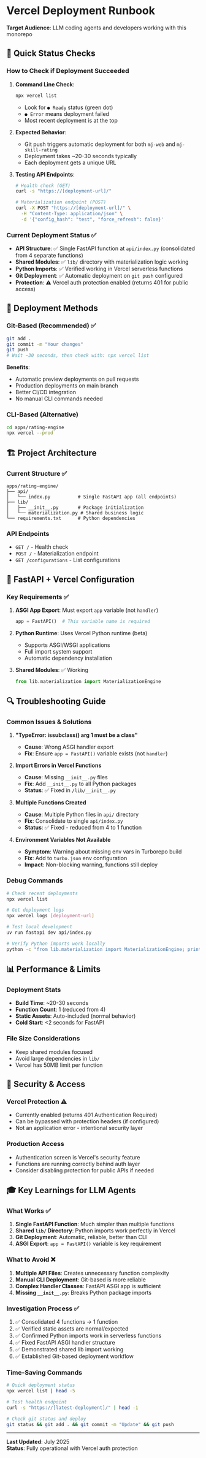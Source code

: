 # Vercel Deployment Runbook

**Target Audience**: LLM coding agents and developers working with this monorepo

## 🎯 Quick Status Checks

### How to Check if Deployment Succeeded

1. **Command Line Check**:
   ```bash
   npx vercel list
   ```
   - Look for `● Ready` status (green dot)
   - `● Error` means deployment failed
   - Most recent deployment is at the top

2. **Expected Behavior**:
   - Git push triggers automatic deployment for both `mj-web` and `mj-skill-rating`
   - Deployment takes ~20-30 seconds typically
   - Each deployment gets a unique URL

3. **Testing API Endpoints**:
   ```bash
   # Health check (GET)
   curl -s "https://[deployment-url]/" 
   
   # Materialization endpoint (POST)
   curl -X POST "https://[deployment-url]/" \
     -H "Content-Type: application/json" \
     -d '{"config_hash": "test", "force_refresh": false}'
   ```

### Current Deployment Status ✅

- **API Structure**: ✅ Single FastAPI function at `api/index.py` (consolidated from 4 separate functions)
- **Shared Modules**: ✅ `lib/` directory with materialization logic working
- **Python Imports**: ✅ Verified working in Vercel serverless functions
- **Git Deployment**: ✅ Automatic deployment on `git push` configured
- **Protection**: ⚠️ Vercel auth protection enabled (returns 401 for public access)

## 🚀 Deployment Methods

### Git-Based (Recommended) ✅
```bash
git add .
git commit -m "Your changes"
git push
# Wait ~30 seconds, then check with: npx vercel list
```

**Benefits**:
- Automatic preview deployments on pull requests
- Production deployments on main branch
- Better CI/CD integration
- No manual CLI commands needed

### CLI-Based (Alternative)
```bash
cd apps/rating-engine
npx vercel --prod
```

## 🏗️ Project Architecture

### Current Structure ✅
```
apps/rating-engine/
├── api/
│   └── index.py          # Single FastAPI app (all endpoints)
├── lib/
│   ├── __init__.py       # Package initialization
│   └── materialization.py # Shared business logic
└── requirements.txt      # Python dependencies
```

### API Endpoints
- `GET /` - Health check
- `POST /` - Materialization endpoint
- `GET /configurations` - List configurations

## 🔧 FastAPI + Vercel Configuration

### Key Requirements ✅
1. **ASGI App Export**: Must export `app` variable (not `handler`)
   ```python
   app = FastAPI()  # This variable name is required
   ```

2. **Python Runtime**: Uses Vercel Python runtime (beta)
   - Supports ASGI/WSGI applications
   - Full import system support
   - Automatic dependency installation

3. **Shared Modules**: ✅ Working
   ```python
   from lib.materialization import MaterializationEngine
   ```

## 🔍 Troubleshooting Guide

### Common Issues & Solutions

1. **"TypeError: issubclass() arg 1 must be a class"**
   - **Cause**: Wrong ASGI handler export
   - **Fix**: Ensure `app = FastAPI()` variable exists (not `handler`)

2. **Import Errors in Vercel Functions**
   - **Cause**: Missing `__init__.py` files
   - **Fix**: Add `__init__.py` to all Python packages
   - **Status**: ✅ Fixed in `/lib/__init__.py`

3. **Multiple Functions Created**
   - **Cause**: Multiple Python files in `api/` directory
   - **Fix**: Consolidate to single `api/index.py`
   - **Status**: ✅ Fixed - reduced from 4 to 1 function

4. **Environment Variables Not Available**
   - **Symptom**: Warning about missing env vars in Turborepo build
   - **Fix**: Add to `turbo.json` env configuration
   - **Impact**: Non-blocking warning, functions still deploy

### Debug Commands

```bash
# Check recent deployments
npx vercel list

# Get deployment logs
npx vercel logs [deployment-url]

# Test local development
uv run fastapi dev api/index.py

# Verify Python imports work locally
python -c "from lib.materialization import MaterializationEngine; print('Import OK')"
```

## 📊 Performance & Limits

### Deployment Stats
- **Build Time**: ~20-30 seconds
- **Function Count**: 1 (reduced from 4)
- **Static Assets**: Auto-included (normal behavior)
- **Cold Start**: <2 seconds for FastAPI

### File Size Considerations
- Keep shared modules focused
- Avoid large dependencies in `lib/`
- Vercel has 50MB limit per function

## 🔐 Security & Access

### Vercel Protection ⚠️
- Currently enabled (returns 401 Authentication Required)
- Can be bypassed with protection headers (if configured)
- Not an application error - intentional security layer

### Production Access
- Authentication screen is Vercel's security feature
- Functions are running correctly behind auth layer
- Consider disabling protection for public APIs if needed

## 🎓 Key Learnings for LLM Agents

### What Works ✅
1. **Single FastAPI Function**: Much simpler than multiple functions
2. **Shared `lib/` Directory**: Python imports work perfectly in Vercel
3. **Git Deployment**: Automatic, reliable, better than CLI
4. **ASGI Export**: `app = FastAPI()` variable is key requirement

### What to Avoid ❌
1. **Multiple API Files**: Creates unnecessary function complexity
2. **Manual CLI Deployment**: Git-based is more reliable
3. **Complex Handler Classes**: FastAPI ASGI app is sufficient
4. **Missing `__init__.py`**: Breaks Python package imports

### Investigation Process ✅
1. ✅ Consolidated 4 functions → 1 function
2. ✅ Verified static assets are normal/expected
3. ✅ Confirmed Python imports work in serverless functions
4. ✅ Fixed FastAPI ASGI handler structure
5. ✅ Demonstrated shared lib import working
6. ✅ Established Git-based deployment workflow

### Time-Saving Commands
```bash
# Quick deployment status
npx vercel list | head -5

# Test health endpoint
curl -s "https://[latest-deployment]/" | head -1

# Check git status and deploy
git status && git add . && git commit -m "Update" && git push
```

---

**Last Updated**: July 2025  
**Status**: Fully operational with Vercel auth protection
